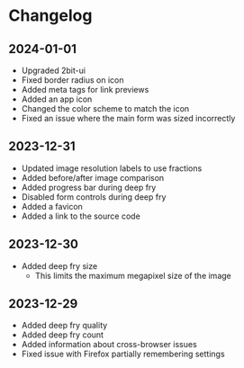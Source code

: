 # Changelog

## 2024-01-01

- Upgraded 2bit-ui
- Fixed border radius on icon
- Added meta tags for link previews
- Added an app icon
- Changed the color scheme to match the icon
- Fixed an issue where the main form was sized incorrectly

## 2023-12-31

- Updated image resolution labels to use fractions
- Added before/after image comparison
- Added progress bar during deep fry
- Disabled form controls during deep fry
- Added a favicon
- Added a link to the source code

## 2023-12-30

- Added deep fry size
  - This limits the maximum megapixel size of the image

## 2023-12-29

- Added deep fry quality
- Added deep fry count
- Added information about cross-browser issues
- Fixed issue with Firefox partially remembering settings
